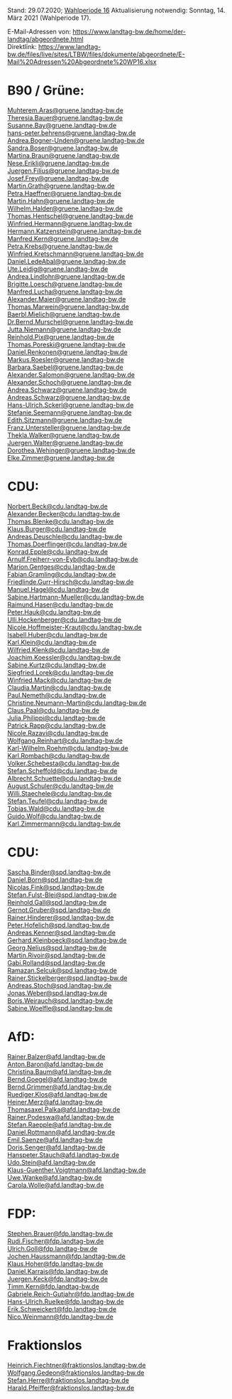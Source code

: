 Stand: 29.07.2020; [Wahlperiode 16](https://de.wikipedia.org/wiki/Liste_der_Mitglieder_des_Landtags_von_Baden-W%C3%BCrttemberg_(16._Wahlperiode))  
Aktualisierung notwendig: Sonntag, 14. März 2021 (Wahlperiode 17).    
  
E-Mail-Adressen von: https://www.landtag-bw.de/home/der-landtag/abgeordnete.html    
Direktlink: https://www.landtag-bw.de/files/live/sites/LTBW/files/dokumente/abgeordnete/E-Mail%20Adressen%20Abgeordnete%20WP16.xlsx  
    
    
# B90 / Grüne:  
    
Muhterem.Aras@gruene.landtag-bw.de  
Theresia.Bauer@gruene.landtag-bw.de  
Susanne.Bay@gruene.landtag-bw.de  
hans-peter.behrens@gruene.landtag-bw.de  
Andrea.Bogner-Unden@gruene.landtag-bw.de  
Sandra.Boser@gruene.landtag-bw.de  
Martina.Braun@gruene.landtag-bw.de  
Nese.Erikli@gruene.landtag-bw.de  
Juergen.Filius@gruene.landtag-bw.de  
Josef.Frey@gruene.landtag-bw.de  
Martin.Grath@gruene.landtag-bw.de  
Petra.Haeffner@gruene.landtag-bw.de  
Martin.Hahn@gruene.landtag-bw.de  
Wilhelm.Halder@gruene.landtag-bw.de  
Thomas.Hentschel@gruene.landtag-bw.de  
Winfried.Hermann@gruene.landtag-bw.de  
Hermann.Katzenstein@gruene.landtag-bw.de  
Manfred.Kern@gruene.landtag-bw.de  
Petra.Krebs@gruene.landtag-bw.de  
Winfried.Kretschmann@gruene.landtag-bw.de  
Daniel.LedeAbal@gruene.landtag-bw.de  
Ute.Leidig@gruene.landtag-bw.de  
Andrea.Lindlohr@gruene.landtag-bw.de  
Brigitte.Loesch@gruene.landtag-bw.de  
Manfred.Lucha@gruene.landtag-bw.de  
Alexander.Maier@gruene.landtag-bw.de  
Thomas.Marwein@gruene.landtag-bw.de  
Baerbl.Mielich@gruene.landtag-bw.de  
Dr.Bernd.Murschel@gruene.landtag-bw.de  
Jutta.Niemann@gruene.landtag-bw.de  
Reinhold.Pix@gruene.landtag-bw.de  
Thomas.Poreski@gruene.landtag-bw.de  
Daniel.Renkonen@gruene.landtag-bw.de  
Markus.Roesler@gruene.landtag-bw.de  
Barbara.Saebel@gruene.landtag-bw.de  
Alexander.Salomon@gruene.landtag-bw.de  
Alexander.Schoch@gruene.landtag-bw.de  
Andrea.Schwarz@gruene.landtag-bw.de  
Andreas.Schwarz@gruene.landtag-bw.de  
Hans-Ulrich.Sckerl@gruene.landtag-bw.de  
Stefanie.Seemann@gruene.landtag-bw.de  
Edith.Sitzmann@gruene.landtag-bw.de  
Franz.Untersteller@gruene.landtag-bw.de  
Thekla.Walker@gruene.landtag-bw.de  
Juergen.Walter@gruene.landtag-bw.de  
Dorothea.Wehinger@gruene.landtag-bw.de  
Elke.Zimmer@gruene.landtag-bw.de  
    
    
# CDU:  
    
Norbert.Beck@cdu.landtag-bw.de  
Alexander.Becker@cdu.landtag-bw.de  
Thomas.Blenke@cdu.landtag-bw.de  
Klaus.Burger@cdu.landtag-bw.de  
Andreas.Deuschle@cdu.landtag-bw.de  
Thomas.Doerflinger@cdu.landtag-bw.de  
Konrad.Epple@cdu.landtag-bw.de  
Arnulf.Freiherr-von-Eyb@cdu.landtag-bw.de  
Marion.Gentges@cdu.landtag-bw.de  
Fabian.Gramling@cdu.landtag-bw.de  
Friedlinde.Gurr-Hirsch@cdu.landtag-bw.de  
Manuel.Hagel@cdu.landtag-bw.de  
Sabine.Hartmann-Mueller@cdu.landtag-bw.de  
Raimund.Haser@cdu.landtag-bw.de  
Peter.Hauk@cdu.landtag-bw.de  
Ulli.Hockenberger@cdu.landtag-bw.de  
Nicole.Hoffmeister-Kraut@cdu.landtag-bw.de  
Isabell.Huber@cdu.landtag-bw.de  
Karl.Klein@cdu.landtag-bw.de  
Wilfried.Klenk@cdu.landtag-bw.de  
Joachim.Koessler@cdu.landtag-bw.de  
Sabine.Kurtz@cdu.landtag-bw.de  
Siegfried.Lorek@cdu.landtag-bw.de  
Winfried.Mack@cdu.landtag-bw.de  
Claudia.Martin@cdu.landtag-bw.de  
Paul.Nemeth@cdu.landtag-bw.de  
Christine.Neumann-Martin@cdu.landtag-bw.de  
Claus.Paal@cdu.landtag-bw.de  
Julia.Philippi@cdu.landtag-bw.de  
Patrick.Rapp@cdu.landtag-bw.de  
Nicole.Razavi@cdu.landtag-bw.de  
Wolfgang.Reinhart@cdu.landtag-bw.de  
Karl-Wilhelm.Roehm@cdu.landtag-bw.de  
Karl.Rombach@cdu.landtag-bw.de  
Volker.Schebesta@cdu.landtag-bw.de  
Stefan.Scheffold@cdu.landtag-bw.de  
Albrecht.Schuette@cdu.landtag-bw.de  
August.Schuler@cdu.landtag-bw.de  
Willi.Staechele@cdu.landtag-bw.de  
Stefan.Teufel@cdu.landtag-bw.de  
Tobias.Wald@cdu.landtag-bw.de  
Guido.Wolf@cdu.landtag-bw.de  
Karl.Zimmermann@cdu.landtag-bw.de  
    
    
# CDU:  
    
Sascha.Binder@spd.landtag-bw.de  
Daniel.Born@spd.landtag-bw.de  
Nicolas.Fink@spd.landtag-bw.de  
Stefan.Fulst-Blei@spd.landtag-bw.de  
Reinhold.Gall@spd.landtag-bw.de  
Gernot.Gruber@spd.landtag-bw.de  
Rainer.Hinderer@spd.landtag-bw.de  
Peter.Hofelich@spd.landtag-bw.de  
Andreas.Kenner@spd.landtag-bw.de  
Gerhard.Kleinboeck@spd.landtag-bw.de  
Georg.Nelius@spd.landtag-bw.de  
Martin.Rivoir@spd.landtag-bw.de  
Gabi.Rolland@spd.landtag-bw.de  
Ramazan.Selcuk@spd.landtag-bw.de  
Rainer.Stickelberger@spd.landtag-bw.de  
Andreas.Stoch@spd.landtag-bw.de  
Jonas.Weber@spd.landtag-bw.de  
Boris.Weirauch@spd.landtag-bw.de  
Sabine.Woelfle@spd.landtag-bw.de  
    
    
# AfD:  
    
Rainer.Balzer@afd.landtag-bw.de  
Anton.Baron@afd.landtag-bw.de  
Christina.Baum@afd.landtag-bw.de  
Bernd.Goegel@afd.landtag-bw.de  
Bernd.Grimmer@afd.landtag-bw.de  
Ruediger.Klos@afd.landtag-bw.de  
Heiner.Merz@afd.landtag-bw.de  
Thomasaxel.Palka@afd.landtag-bw.de  
Rainer.Podeswa@afd.landtag-bw.de  
Stefan.Raepple@afd.landtag-bw.de  
Daniel.Rottmann@afd.landtag-bw.de  
Emil.Saenze@afd.landtag-bw.de  
Doris.Senger@afd.landtag-bw.de  
Hanspeter.Stauch@afd.landtag-bw.de  
Udo.Stein@afd.landtag-bw.de  
Klaus-Guenther.Voigtmann@afd.landtag-bw.de  
Uwe.Wanke@afd.landtag-bw.de  
Carola.Wolle@afd.landtag-bw.de  
  
    
# FDP:  
  
Stephen.Brauer@fdp.landtag-bw.de  
Rudi.Fischer@fdp.landtag-bw.de  
Ulrich.Goll@fdp.landtag-bw.de  
Jochen.Haussmann@fdp.landtag-bw.de  
Klaus.Hoher@fdp.landtag-bw.de  
Daniel.Karrais@fdp.landtag-bw.de  
Juergen.Keck@fdp.landtag-bw.de  
Timm.Kern@fdp.landtag-bw.de  
Gabriele.Reich-Gutjahr@fdp.landtag-bw.de  
Hans-Ulrich.Ruelke@fdp.landtag-bw.de  
Erik.Schweickert@fdp.landtag-bw.de  
Nico.Weinmann@fdp.landtag-bw.de  
    
    
# Fraktionslos  
    
Heinrich.Fiechtner@fraktionslos.landtag-bw.de  
Wolfgang.Gedeon@fraktionslos.landtag-bw.de  
Stefan.Herre@fraktionslos.landtag-bw.de  
Harald.Pfeiffer@fraktionslos.landtag-bw.de  
